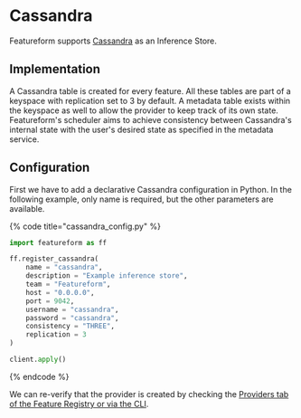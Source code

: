 # Cassandra

Featureform supports [Cassandra](https://cassandra.apache.org/\_/index.html) as an Inference Store.

## Implementation

A Cassandra table is created for every feature. All these tables are part of a keyspace with replication set to 3 by default. A metadata table exists within the keyspace as well to allow the provider to keep track of its own state. Featureform's scheduler aims to achieve consistency between Cassandra's internal state with the user's desired state as specified in the metadata service.

## Configuration

First we have to add a declarative Cassandra configuration in Python. In the following example,  only name is required, but the other parameters are available.

{% code title="cassandra_config.py" %}
```python
import featureform as ff

ff.register_cassandra(
    name = "cassandra",
    description = "Example inference store",
    team = "Featureform",
    host = "0.0.0.0",
    port = 9042,
    username = "cassandra",
    password = "cassandra",
    consistency = "THREE",
    replication = 3
)

client.apply()
```
{% endcode %}

We can re-verify that the provider is created by checking the [Providers tab of the Feature Registry or via the CLI](../getting-started/search-monitor-discovery-feature-registry-ui-cli.md).

